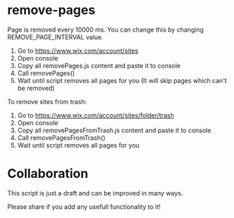 # remove-pages

Page is removed every 10000 ms. You can change this by changing REMOVE_PAGE_INTERVAL value. 

1. Go to https://www.wix.com/account/sites
2. Open console
3. Copy all removePages.js content and paste it to console
4. Call removePages()
5. Wait until script removes all pages for you (It will skip pages which can't be removed)

To remove sites from trash:

1. Go to https://www.wix.com/account/sites/folder/trash
2. Open console
3. Copy all removePagesFromTrash.js content and paste it to console
4. Call removePagesFromTrash()
5. Wait until script removes all pages for you

# Collaboration

This script is just a draft and can be improved in many ways. 

Please share if you add any usefull functionality to it!
